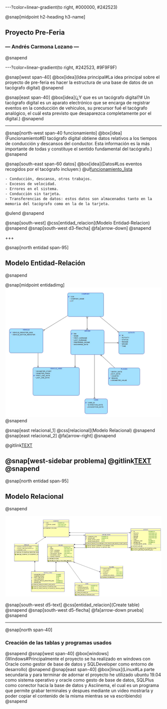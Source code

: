 ---?color=linear-gradient(to right, #000000, #242523)

@snap[midpoint h2-heading h3-name]
## Proyecto Pre-Feria
### &mdash; Andrés Carmona Lozano &mdash;
@snapend

---?color=linear-gradient(to right, #242523, #9F9F9F)

@snap[west span-40]
@box[idea](Idea principal#La idea principal sobre el proyecto de pre-feria es hacer la estructura de una base de datos de un tacógrafo digital)
@snapend

@snap[east span-40]
@box[idea](¿Y que es un tacógrafo digital?# Un tacógrafo digital es un aparato electrónico que se encarga de registrar eventos en la conducción de vehiculos, su precursor fué el tacógrafo analógico, el cuál esta previsto que desaparezca completamente por el digital.)
@snapend

---
@snap[north-west span-40 funcionamiento]
@box[idea](Funcionamiento#El tacógrafo digital obtiene datos relativos a los tiempos de conducción y descansos del conductor. Esta información es la más importante de todas y constituye el sentido fundamental del tacógrafo.)
@snapend

@snap[south-east span-60 datos]
@box[idea](Datos#Los eventos recogidos por el tacógrafo incluyen:)
@ul[funcionamiento_lista](false)

    - Conducción, descanso, otros trabajos.
    - Excesos de velocidad.
    - Errores en el sistema.
    - Conducción sin tarjeta.
    - Transferencias de datos: estos datos son almacenados tanto en la memoria del tacógrafo como en la de la tarjeta.
@ulend
@snapend

@snap[south-west]
@css[entidad_relacion](Modelo Entidad-Relacion)
@snapend
@snap[south-west d3-flecha]
@fa[arrow-down]
@snapend

+++

@snap[north entidad span-95]
## Modelo Entidad-Relación
@snapend

@snap[midpoint entidadimg]
![Modelo-Entidad_Relacion](src/images/modelo_entidad_relacion.jpg)
@snapend

@snap[east relacional_1]
@css[relacional](Modelo Relacional)
@snapend
@snap[east relacional_2]
@fa[arrow-right]
@snapend


@gitlink[TEXT](https://github.com/Chirili/Proyecto_PreFeria/blob/master/src/statements/problema.md)


@snap[west-sidebar problema]
@gitlink[TEXT](src/statements/problema.md)
@snapend
---

@snap[north entidad span-95]
## Modelo Relacional
@snapend


![Modelo Relacional](src/images/modelo_relacional.jpg)


@snap[south-west d5-text]
@css[entidad_relacion](Create table)
@snapend
@snap[south-west d5-flecha]
@fa[arrow-down prueba]
@snapend


---

@snap[north span-40]
### Creación de las tablas y programas usados
@snapend
@snap[west span-40]
@box[windows](Windows#Principalmente el proyecto se ha realizado en windows con Oracle como gestor de base de datos y SQLDeveloper como entorno de desarrollo)
@snapend
@snap[east span-40]
@box[linux](Linux#La parte secundaria y para terminar de adornar el proyecto he utilizado ubuntu 19.04 como sistema operativo y oracle como gesto de base de datos, SQLPlus como conector hacia la base de datos y Asciinema, el cual es un programa que permite grabar terminales y despues mediante un video mostrarla y poder copiar el contenido de la misma mientras se va escribiendo)
@snapend